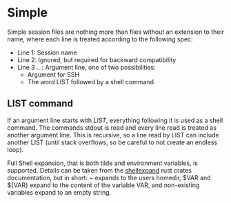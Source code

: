 # Simple
Simple session files are nothing more than files without an extension
to their name, where each line is treated according to the following spec:

* Line 1: Session name
* Line 2: Ignored, but required for backward compatibility
* Line 3 ...: Argument line, one of two possibilities:
   * Argument for SSH
   * The word LIST followed by a shell command.

## LIST command
If an argument line starts with *LIST*, everything following it is
used as a shell command. The commands stdout is read and every line
read is treated as another argument line. This is recursive, so a line
read by LIST can include another LIST (until stack overflows, so be
careful to not create an endless loop).

Full Shell expansion, that is both tilde and environment variables, is
supported. Details can be taken from the
[shellexpand](https://docs.rs/shellexpand/latest/shellexpand/fn.full.html)
rust crates documentation, but in short: ~ expands to the users
homedir, $VAR and ${VAR} expand to the content of the variable VAR,
and non-existing variables expand to an empty string.
